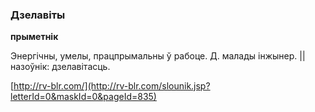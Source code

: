 ### Дзелавіты
**прыметнік**

Энергічны, умелы, працпрымальны ў рабоце. Д. малады інжынер. || назоўнік: дзелавітасць.

<a rel="author">[http://rv-blr.com/](http://rv-blr.com/slounik.jsp?letterId=0&maskId=0&pageId=835)</a>
